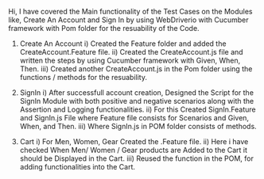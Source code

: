 Hi,
I have covered the Main functionality of the Test Cases on the Modules like, Create An Account and Sign In by using WebDriverio with Cucumber framework with Pom folder for the resuability of the Code.

1. Create An Account
i) Created the Feature folder and added the CreateAccount.Feature file.
ii) Created the CreateAccount.js file and written the steps by using Cucumber framework with Given, When, Then.
iii) Created another CreateAccount.js in the Pom folder using the functions / methods for the resuability.

2. SignIn
i) After successfull account creation, Designed the Script for the SignIn Module with both positive and negative scenarios along with the Assertion and Logging functionalities.
ii) For this Created SignIn.Feature and SignIn.js File where Feature file consists for Scenarios and Given, When, and Then.
iii) Where SignIn.js in POM folder consists of methods.

3. Cart
i) For Men, Women, Gear Created the .Feature file.
ii) Here i have checked When Men/ Women / Gear products are Added to the Cart it should be Displayed in the Cart.
iii) Reused the function in the POM, for adding functionalities into the Cart.

